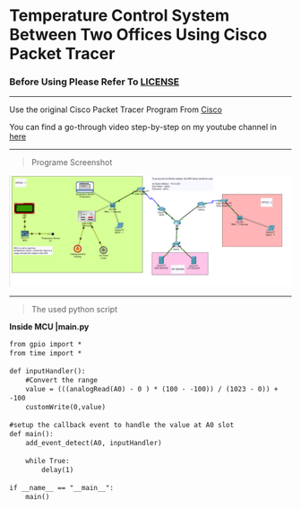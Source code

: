 # Temperature Control System Between Two Offices Using Cisco Packet Tracer 


### Before Using Please Refer To [LICENSE](https://github.com/WassemAdil/Network-System-Simulation/blob/main/LICENSE)

-----------------------
Use the original Cisco Packet Tracer Program From [Cisco](https://www.netacad.com/courses/packet-tracer)

You can find a go-through video step-by-step on my youtube channel in [here](https://www.youtube.com/watch?v=qICKNQ1g1wg)

------------------------------------------------------

>Programe Screenshot

![Screenshot](https://github.com/Compusalle/Temperature-Control-System/blob/main/Programe_Screenshot.png)

----------------------------------------------

> The used python script

**Inside MCU |main.py**

```
from gpio import *
from time import *

def inputHandler():
	#Convert the range  
    value = (((analogRead(A0) - 0 ) * (100 - -100)) / (1023 - 0)) +  -100
    customWrite(0,value)
    
#setup the callback event to handle the value at A0 slot
def main():
    add_event_detect(A0, inputHandler)

    while True:
        delay(1)

if __name__ == "__main__":
    main()
  
```


